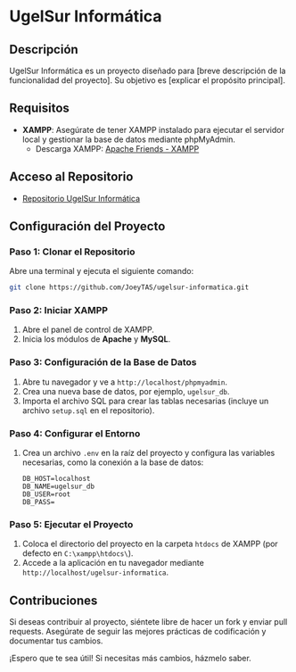 
# UgelSur Informática

## Descripción
UgelSur Informática es un proyecto diseñado para [breve descripción de la funcionalidad del proyecto]. Su objetivo es [explicar el propósito principal].

## Requisitos
- **XAMPP**: Asegúrate de tener XAMPP instalado para ejecutar el servidor local y gestionar la base de datos mediante phpMyAdmin.
  - Descarga XAMPP: [Apache Friends - XAMPP](https://www.apachefriends.org/index.html)

## Acceso al Repositorio
- [Repositorio UgelSur Informática](https://github.com/JoeyTAS/ugelsur-informatica)

## Configuración del Proyecto

### Paso 1: Clonar el Repositorio
Abre una terminal y ejecuta el siguiente comando:
```bash
git clone https://github.com/JoeyTAS/ugelsur-informatica.git
```

### Paso 2: Iniciar XAMPP
1. Abre el panel de control de XAMPP.
2. Inicia los módulos de **Apache** y **MySQL**.

### Paso 3: Configuración de la Base de Datos
1. Abre tu navegador y ve a `http://localhost/phpmyadmin`.
2. Crea una nueva base de datos, por ejemplo, `ugelsur_db`.
3. Importa el archivo SQL para crear las tablas necesarias (incluye un archivo `setup.sql` en el repositorio).

### Paso 4: Configurar el Entorno
1. Crea un archivo `.env` en la raíz del proyecto y configura las variables necesarias, como la conexión a la base de datos:
   ```
   DB_HOST=localhost
   DB_NAME=ugelsur_db
   DB_USER=root
   DB_PASS=
   ```

### Paso 5: Ejecutar el Proyecto
1. Coloca el directorio del proyecto en la carpeta `htdocs` de XAMPP (por defecto en `C:\xampp\htdocs\`).
2. Accede a la aplicación en tu navegador mediante `http://localhost/ugelsur-informatica`.

## Contribuciones
Si deseas contribuir al proyecto, siéntete libre de hacer un fork y enviar pull requests. Asegúrate de seguir las mejores prácticas de codificación y documentar tus cambios.




¡Espero que te sea útil! Si necesitas más cambios, házmelo saber.